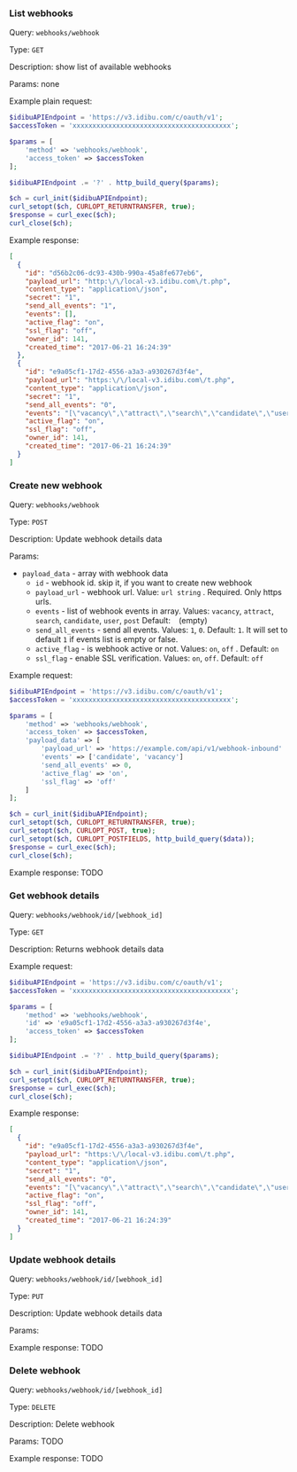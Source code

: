 

### List webhooks

Query: `webhooks/webhook`

Type: `GET`

Description: show list of available webhooks

Params: none

Example plain request: 

```php
$idibuAPIEndpoint = 'https://v3.idibu.com/c/oauth/v1';
$accessToken = 'xxxxxxxxxxxxxxxxxxxxxxxxxxxxxxxxxxxxxxxx';

$params = [
    'method' => 'webhooks/webhook',
    'access_token' => $accessToken
];

$idibuAPIEndpoint .= '?' . http_build_query($params);

$ch = curl_init($idibuAPIEndpoint);
curl_setopt($ch, CURLOPT_RETURNTRANSFER, true);
$response = curl_exec($ch);
curl_close($ch);
```

Example response: 


```json
[
  {
    "id": "d56b2c06-dc93-430b-990a-45a8fe677eb6",
    "payload_url": "http:\/\/local-v3.idibu.com\/t.php",
    "content_type": "application\/json",
    "secret": "1",
    "send_all_events": "1",
    "events": [],
    "active_flag": "on",
    "ssl_flag": "off",
    "owner_id": 141,
    "created_time": "2017-06-21 16:24:39"
  },
  {
    "id": "e9a05cf1-17d2-4556-a3a3-a930267d3f4e",
    "payload_url": "https:\/\/local-v3.idibu.com\/t.php",
    "content_type": "application\/json",
    "secret": "1",
    "send_all_events": "0",
    "events": "[\"vacancy\",\"attract\",\"search\",\"candidate\",\"user\",\"post\"]",
    "active_flag": "on",
    "ssl_flag": "off",
    "owner_id": 141,
    "created_time": "2017-06-21 16:24:39"
  }
]
```

### Create new webhook

Query: `webhooks/webhook`

Type: `POST`

Description: Update webhook details data

Params:
 * `payload_data` - array with webhook data
   * `id` - webhook id. skip it, if you want to create new webhook
   * `payload_url` - webhook url. Value: `url string` . Required. Only https urls. 
   * `events` - list of webhook events in array. Values: `vacancy`, `attract`, `search`, `candidate`, `user`, `post` Default: ` ` (empty)
   * `send_all_events` - send all events. Values: `1`, `0`. Default: `1`. It will set to default `1` if events list is empty or false.
   * `active_flag` - is webhook active or not. Values: `on`, `off` . Default: `on`
   * `ssl_flag` - enable SSL verification. Values: `on`, `off`. Default: `off`
   
Example request:

```php
$idibuAPIEndpoint = 'https://v3.idibu.com/c/oauth/v1';
$accessToken = 'xxxxxxxxxxxxxxxxxxxxxxxxxxxxxxxxxxxxxxxx';

$params = [
    'method' => 'webhooks/webhook',
    'access_token' => $accessToken,
    'payload_data' => [
        'payload_url' => 'https://example.com/api/v1/webhook-inbound'
        'events' => ['candidate', 'vacancy']
        'send_all_events' => 0,
        'active_flag' => 'on',
        'ssl_flag' => 'off'
    ]
];

$ch = curl_init($idibuAPIEndpoint);
curl_setopt($ch, CURLOPT_RETURNTRANSFER, true);
curl_setopt($ch, CURLOPT_POST, true);
curl_setopt($ch, CURLOPT_POSTFIELDS, http_build_query($data));
$response = curl_exec($ch);
curl_close($ch);
```

Example response: TODO


### Get webhook details

Query: `webhooks/webhook/id/[webhook_id]`

Type: `GET`

Description: Returns webhook details data

Example request:

```php
$idibuAPIEndpoint = 'https://v3.idibu.com/c/oauth/v1';
$accessToken = 'xxxxxxxxxxxxxxxxxxxxxxxxxxxxxxxxxxxxxxxx';

$params = [
    'method' => 'webhooks/webhook',
    'id' => 'e9a05cf1-17d2-4556-a3a3-a930267d3f4e',
    'access_token' => $accessToken
];

$idibuAPIEndpoint .= '?' . http_build_query($params);

$ch = curl_init($idibuAPIEndpoint);
curl_setopt($ch, CURLOPT_RETURNTRANSFER, true);
$response = curl_exec($ch);
curl_close($ch);
```

Example response: 

```json
[
  {
    "id": "e9a05cf1-17d2-4556-a3a3-a930267d3f4e",
    "payload_url": "https:\/\/local-v3.idibu.com\/t.php",
    "content_type": "application\/json",
    "secret": "1",
    "send_all_events": "0",
    "events": "[\"vacancy\",\"attract\",\"search\",\"candidate\",\"user\",\"post\"]",
    "active_flag": "on",
    "ssl_flag": "off",
    "owner_id": 141,
    "created_time": "2017-06-21 16:24:39"
  }
]
```


### Update webhook details

Query: `webhooks/webhook/id/[webhook_id]`

Type: `PUT`

Description: Update webhook details data

Params:

Example response: TODO


### Delete webhook 

Query: `webhooks/webhook/id/[webhook_id]`

Type: `DELETE`

Description: Delete webhook

Params: TODO

Example response: TODO


